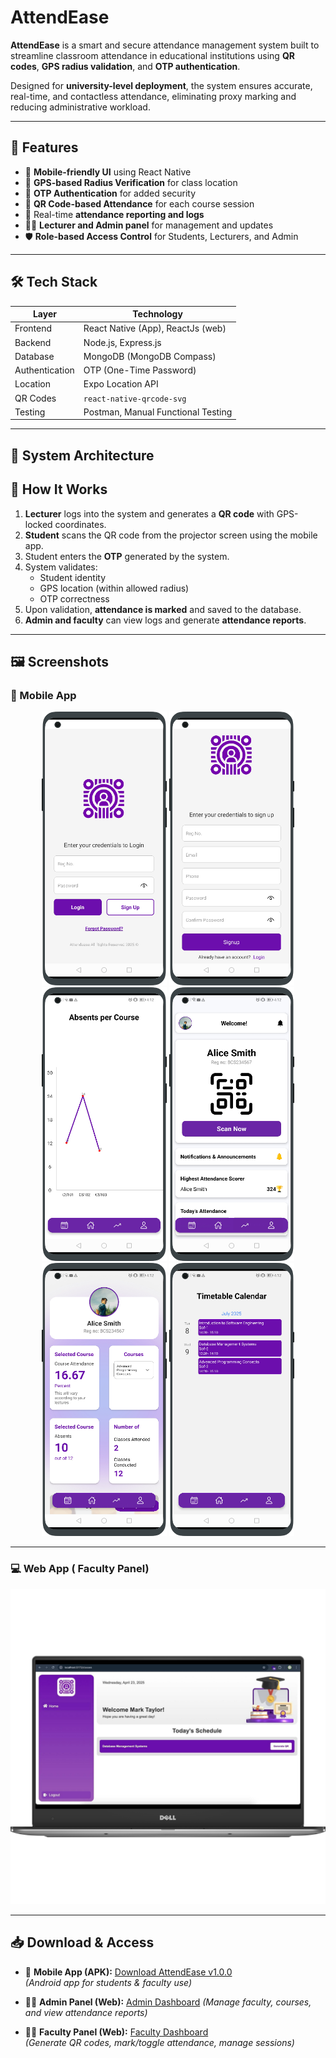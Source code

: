 # AttendEase

**AttendEase** is a smart and secure attendance management system built to streamline classroom attendance in educational institutions using **QR codes**, **GPS radius validation**, and **OTP authentication**.

Designed for **university-level deployment**, the system ensures accurate, real-time, and contactless attendance, eliminating proxy marking and reducing administrative workload.

---


## 🚀 Features

- 📱 **Mobile-friendly UI** using React Native
- 📍 **GPS-based Radius Verification** for class location
- 🔐 **OTP Authentication** for added security
- 📸 **QR Code-based Attendance** for each course session
- 🧾 Real-time **attendance reporting and logs**
- 👩‍🏫 **Lecturer and Admin panel** for management and updates
- 🛡️ **Role-based Access Control** for Students, Lecturers, and Admin

---
## 🛠️ Tech Stack

| Layer         | Technology                         |
|---------------|---------------------------------   |
| Frontend      | React Native (App), ReactJs (web)  |
| Backend       | Node.js, Express.js                |
| Database      | MongoDB (MongoDB Compass)          |  
| Authentication| OTP (One-Time Password)            |
| Location      | Expo Location API                  |
| QR Codes      | `react-native-qrcode-svg`          |
| Testing       | Postman, Manual Functional Testing |

---


## 🧠 System Architecture


## 🔄 How It Works

1. **Lecturer** logs into the system and generates a **QR code** with GPS-locked coordinates.
2. **Student** scans the QR code from the projector screen using the mobile app.
3. Student enters the **OTP** generated by the system.
4. System validates:
   - Student identity
   - GPS location (within allowed radius)
   - OTP correctness
5. Upon validation, **attendance is marked** and saved to the database.
6. **Admin and faculty** can view logs and generate **attendance reports**.

---

## 🖼️ Screenshots

### 📱 Mobile App

<div align="center">
  <img src="./Preview/Login-portrait.png" alt="Login Screen" width="200"/>
  <img src="./Preview/Sign%20in-portrait.png" alt="Sign Up Screen" width="200"/>
  <img src="./Preview/Graph%20Screen-portrait.png" alt="Graph Screen" width="200"/>
  <img src="./Preview/Main%20Screen-portrait.png" alt="Main Screen" width="200"/>
  <img src="./Preview/Profile-portrait.png" alt="Profile Screen" width="200"/>
  <img src="./Preview/Timetable-portrait.png" alt="Timetable Screen" width="200"/>
</div>

---

### 💻 Web App ( Faculty Panel)

<div align="center">
  <img src="./Preview/Web%20Preview/Picture1-front.png" alt="Web App Front" width="600"/>
</div>


---
## 📥 Download & Access

- 📱 **Mobile App (APK):** [Download AttendEase v1.0.0](https://github.com/CodingBiyu/Attendease-fyp/releases)  
  _(Android app for students & faculty use)_

- 👨‍💼 **Admin Panel (Web):** [Admin Dashboard](https://admin-attendease.vercel.app/auth/sign-in)
  _(Manage faculty, courses, and view attendance reports)_

- 👩‍🏫 **Faculty Panel (Web):** [Faculty Dashboard](https://attendease-web.vercel.app/)  
  _(Generate QR codes, mark/toggle attendance, manage sessions)_





